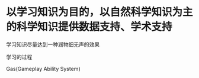 # 以学习知识为目的，以自然科学知识为主的科学知识提供数据支持、学术支持

学习知识尽量达到一种润物细无声的效果


学习的过程


Gas(Gameplay Ability System)




